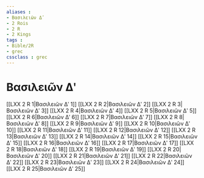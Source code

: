 ```yaml
---
aliases : 
- Βασιλειῶν Δʹ
- 2 Rois
- 2 R
- 2 Kings
tags : 
- Bible/2R
- grec
cssclass : grec
---
```


# Βασιλειῶν Δʹ

[[LXX 2 R 1|Βασιλειῶν Δʹ 1]]
[[LXX 2 R 2|Βασιλειῶν Δʹ 2]]
[[LXX 2 R 3|Βασιλειῶν Δʹ 3]]
[[LXX 2 R 4|Βασιλειῶν Δʹ 4]]
[[LXX 2 R 5|Βασιλειῶν Δʹ 5]]
[[LXX 2 R 6|Βασιλειῶν Δʹ 6]]
[[LXX 2 R 7|Βασιλειῶν Δʹ 7]]
[[LXX 2 R 8|Βασιλειῶν Δʹ 8]]
[[LXX 2 R 9|Βασιλειῶν Δʹ 9]]
[[LXX 2 R 10|Βασιλειῶν Δʹ 10]]
[[LXX 2 R 11|Βασιλειῶν Δʹ 11]]
[[LXX 2 R 12|Βασιλειῶν Δʹ 12]]
[[LXX 2 R 13|Βασιλειῶν Δʹ 13]]
[[LXX 2 R 14|Βασιλειῶν Δʹ 14]]
[[LXX 2 R 15|Βασιλειῶν Δʹ 15]]
[[LXX 2 R 16|Βασιλειῶν Δʹ 16]]
[[LXX 2 R 17|Βασιλειῶν Δʹ 17]]
[[LXX 2 R 18|Βασιλειῶν Δʹ 18]]
[[LXX 2 R 19|Βασιλειῶν Δʹ 19]]
[[LXX 2 R 20|Βασιλειῶν Δʹ 20]]
[[LXX 2 R 21|Βασιλειῶν Δʹ 21]]
[[LXX 2 R 22|Βασιλειῶν Δʹ 22]]
[[LXX 2 R 23|Βασιλειῶν Δʹ 23]]
[[LXX 2 R 24|Βασιλειῶν Δʹ 24]]
[[LXX 2 R 25|Βασιλειῶν Δʹ 25]]
